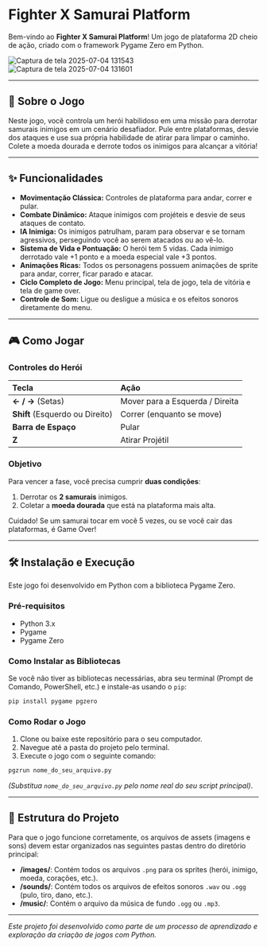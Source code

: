 # Fighter X Samurai Platform

Bem-vindo ao **Fighter X Samurai Platform**! Um jogo de plataforma 2D cheio de ação, criado com o framework Pygame Zero em Python.

![Captura de tela 2025-07-04 131543](https://github.com/user-attachments/assets/bd4f7708-c02a-43b7-b62e-cea829d23a3e)
![Captura de tela 2025-07-04 131601](https://github.com/user-attachments/assets/be79c902-0f25-4bcb-b114-11a51c69564c)

---

## 📜 Sobre o Jogo

Neste jogo, você controla um herói habilidoso em uma missão para derrotar samurais inimigos em um cenário desafiador. Pule entre plataformas, desvie dos ataques e use sua própria habilidade de atirar para limpar o caminho. Colete a moeda dourada e derrote todos os inimigos para alcançar a vitória!

---

## ✨ Funcionalidades

* **Movimentação Clássica:** Controles de plataforma para andar, correr e pular.
* **Combate Dinâmico:** Ataque inimigos com projéteis e desvie de seus ataques de contato.
* **IA Inimiga:** Os inimigos patrulham, param para observar e se tornam agressivos, perseguindo você ao serem atacados ou ao vê-lo.
* **Sistema de Vida e Pontuação:** O herói tem 5 vidas. Cada inimigo derrotado vale +1 ponto e a moeda especial vale +3 pontos.
* **Animações Ricas:** Todos os personagens possuem animações de sprite para andar, correr, ficar parado e atacar.
* **Ciclo Completo de Jogo:** Menu principal, tela de jogo, tela de vitória e tela de game over.
* **Controle de Som:** Ligue ou desligue a música e os efeitos sonoros diretamente do menu.

---

## 🎮 Como Jogar

### Controles do Herói

| Tecla | Ação |
| :--- | :--- |
| **← / →** (Setas) | Mover para a Esquerda / Direita |
| **Shift** (Esquerdo ou Direito) | Correr (enquanto se move) |
| **Barra de Espaço** | Pular |
| **Z** | Atirar Projétil |

### Objetivo

Para vencer a fase, você precisa cumprir **duas condições**:
1.  Derrotar os **2 samurais** inimigos.
2.  Coletar a **moeda dourada** que está na plataforma mais alta.

Cuidado! Se um samurai tocar em você 5 vezes, ou se você cair das plataformas, é Game Over!

---

## 🛠️ Instalação e Execução

Este jogo foi desenvolvido em Python com a biblioteca Pygame Zero.

### Pré-requisitos

-   Python 3.x
-   Pygame
-   Pygame Zero

### Como Instalar as Bibliotecas

Se você não tiver as bibliotecas necessárias, abra seu terminal (Prompt de Comando, PowerShell, etc.) e instale-as usando o `pip`:

```bash
pip install pygame pgzero
```

### Como Rodar o Jogo

1.  Clone ou baixe este repositório para o seu computador.
2.  Navegue até a pasta do projeto pelo terminal.
3.  Execute o jogo com o seguinte comando:

```bash
pgzrun nome_do_seu_arquivo.py
```
*(Substitua `nome_do_seu_arquivo.py` pelo nome real do seu script principal)*.

---

## 📁 Estrutura do Projeto

Para que o jogo funcione corretamente, os arquivos de assets (imagens e sons) devem estar organizados nas seguintes pastas dentro do diretório principal:

-   **/images/**: Contém todos os arquivos `.png` para os sprites (herói, inimigo, moeda, corações, etc.).
-   **/sounds/**: Contém todos os arquivos de efeitos sonoros `.wav` ou `.ogg` (pulo, tiro, dano, etc.).
-   **/music/**: Contém o arquivo da música de fundo `.ogg` ou `.mp3`.

---
*Este projeto foi desenvolvido como parte de um processo de aprendizado e exploração da criação de jogos com Python.*
